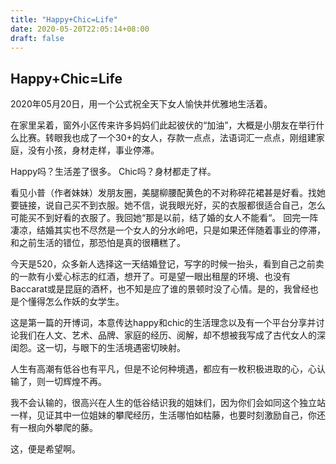 ```yaml
---
title: "Happy+Chic=Life"
date: 2020-05-20T22:05:14+08:00
draft: false
---
```


## Happy+Chic=Life

2020年05月20日，用一个公式祝全天下女人愉快并优雅地生活着。



在家里呆着，窗外小区传来许多妈妈们此起彼伏的“加油”，大概是小朋友在举行什么比赛。转眼我也成了一个30+的女人，存款一点点，法语词汇一点点，刚组建家庭，没有小孩，身材走样，事业停滞。

Happy吗？生活差了很多。 Chic吗？身材都走了样。

看见小普（作者妹妹）发朋友圈，美腿柳腰配黄色的不对称碎花裙甚是好看。找她要链接，说自己买不到衣服。她不信，说我眼光好，买的衣服都很适合自己，怎么可能买不到好看的衣服了。我回她“那是以前，结了婚的女人不能看“。 回完一阵凄凉，结婚其实也不尽然是一个女人的分水岭吧，只是如果还伴随着事业的停滞，和之前生活的错位，那恐怕是真的很糟糕了。

今天是520，众多新人选择这一天结婚登记，写字的时候一抬头，看到自己之前卖的一款有小爱心标志的红酒，想开了。可是望一眼出租屋的环境、也没有Baccarat或是昆庭的酒杯，也不知是应了谁的景顿时没了心情。是的，我曾经也是个懂得怎么作妖的女学生。

这是第一篇的开博词，本意传达happy和chic的生活理念以及有一个平台分享并讨论我们在人文、艺术、品牌、家庭的经历、阅解，却不想被我写成了古代女人的深闺怨。这一切，与眼下的生活境遇密切映射。

人生有高潮有低谷也有平凡，但是不论何种境遇，都应有一枚积极进取的心，心认输了，则一切辉煌不再。

我不会认输的，很高兴在人生的低谷结识我的姐妹们，因为你们会如同这个独立站一样，见证其中一位姐妹的攀爬经历，生活哪怕如枯藤，也要时刻激励自己，你还有一根向外攀爬的藤。

这，便是希望啊。